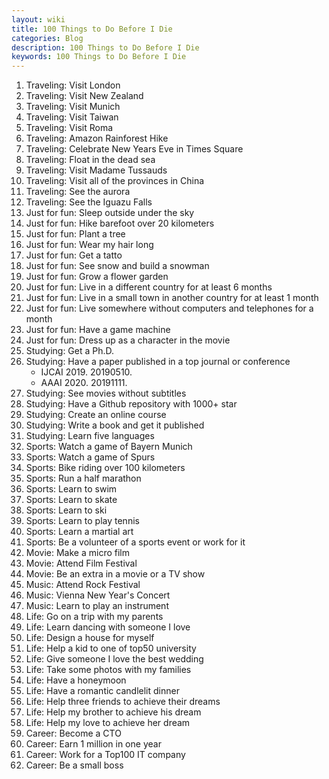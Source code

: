 ```yaml
---
layout: wiki
title: 100 Things to Do Before I Die
categories: Blog
description: 100 Things to Do Before I Die
keywords: 100 Things to Do Before I Die
---
```


1. Traveling: Visit London
2. Traveling: Visit New Zealand
3. Traveling: Visit Munich
4. Traveling: Visit Taiwan
5. Traveling: Visit Roma
6. Traveling: Amazon Rainforest Hike
7. Traveling: Celebrate New Years Eve in Times Square
8. Traveling: Float in the dead sea
9. Traveling: Visit Madame Tussauds
10. Traveling: Visit all of the provinces in China
11. Traveling: See the aurora
12. Traveling: See the Iguazu Falls
13. Just for fun: Sleep outside under the sky
14. Just for fun: Hike barefoot over 20 kilometers
15. Just for fun: Plant a tree
16. Just for fun: Wear my hair long
17. Just for fun: Get a tatto
18. Just for fun: See snow and build a snowman
19. Just for fun: Grow a flower garden
20. Just for fun: Live in a different country for at least 6 months
21. Just for fun: Live in a small town in another country for at least 1 month
22. Just for fun: Live somewhere without computers and telephones for a month
23. Just for fun: Have a game machine
24. Just for fun: Dress up as a character in the movie
25. Studying: Get a Ph.D.
26. Studying: Have a paper published in a top journal or conference
    - IJCAI 2019. 20190510.
    - AAAI 2020. 20191111.
27. Studying: See movies without subtitles
28. Studying: Have a Github repository with 1000+ star
29. Studying: Create an online course
30. Studying: Write a book and get it published
31. Studying: Learn five languages
32. Sports: Watch a game of Bayern Munich
33. Sports: Watch a game of Spurs
34. Sports: Bike riding over 100 kilometers
35. Sports: Run a half marathon
36. Sports: Learn to swim
37. Sports: Learn to skate
38. Sports: Learn to ski
39. Sports: Learn to play tennis
40. Sports: Learn a martial art
41. Sports: Be a volunteer of a sports event or work for it
42. Movie: Make a micro film
43. Movie: Attend Film Festival
44. Movie: Be an extra in a movie or a TV show
45. Music: Attend Rock Festival
46. Music: Vienna New Year's Concert
47. Music: Learn to play an instrument
48. Life: Go on a trip with my parents
49. Life: Learn dancing with someone I love
50. Life: Design a house for myself
51. Life: Help a kid to one of top50 university
52. Life: Give someone I love the best wedding
53. Life: Take some photos with my families
54. Life: Have a honeymoon
55. Life: Have a romantic candlelit dinner
56. Life: Help three friends to achieve their dreams
57. Life: Help my brother to achieve his dream
58. Life: Help my love to achieve her dream
59. Career: Become a CTO
60. Career: Earn 1 million in one year
61. Career: Work for a Top100 IT company
62. Career: Be a small boss